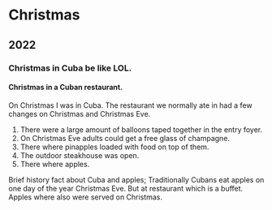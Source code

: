 # Christmas
## 2022
### Christmas in Cuba be like LOL.
#### Christmas in a Cuban restaurant.
On Christmas I was in Cuba. The restaurant we normally ate in had a few changes on Christmas and Christmas Eve.

1. There were a large amount of balloons taped together in the entry foyer. 
2. On Christmas Eve adults could get a free glass of champagne.
3. There where pinapples loaded with food on top of them.
4. The outdoor steakhouse was open.
5. There where apples.

Brief history fact about Cuba and apples;
Traditionally Cubans eat apples on one day of the year Christmas Eve.
But at restaurant which is a buffet. Apples where also were served on Christmas.
